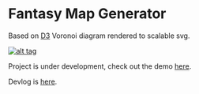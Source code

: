 # Fantasy Map Generator

Based on [D3](https://d3js.org/) Voronoi diagram rendered to scalable svg.

[![alt tag](https://i0.wp.com/azgaar.files.wordpress.com/2017/03/80k-part.png)](https://azgaar.wordpress.com)

Project is under development, check out the demo [here](https://bl.ocks.org/Azgaar/b845ce22ea68090d43a4ecfb914f51bd). 

Devlog is [here](https://azgaar.wordpress.com/).
